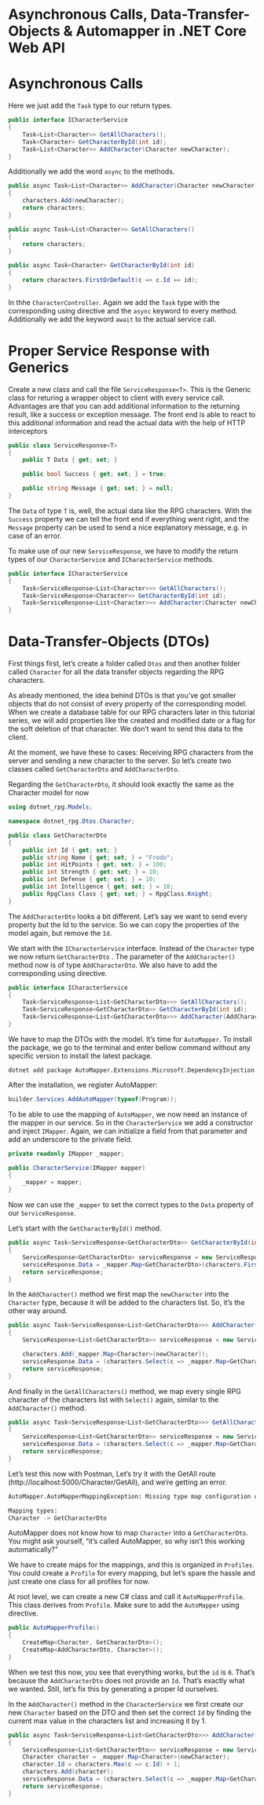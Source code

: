 # Asynchronous Calls, Data-Transfer-Objects & Automapper in .NET Core Web API

# Asynchronous Calls

Here we just add the `Task` type to our return types.
```csharp
public interface ICharacterService
{
    Task<List<Character>> GetAllCharacters();
    Task<Character> GetCharacterById(int id);
    Task<List<Character>> AddCharacter(Character newCharacter);
}
```

Additionally we add the word `async` to the methods.
```csharp
public async Task<List<Character>> AddCharacter(Character newCharacter)
{
    characters.Add(newCharacter);
    return characters;
}

public async Task<List<Character>> GetAllCharacters()
{
    return characters;
}

public async Task<Character> GetCharacterById(int id)
{
    return characters.FirstOrDefault(c => c.Id == id);
}
```

In thhe `CharacterController`. Again we add the `Task` type with the corresponding using directive and the `async` keyword to every method. Additionally we add the keyword `await` to the actual service call.


# Proper Service Response with Generics

Create a new class and call the file `ServiceResponse<T>`. This is the Generic class for returing a wrapper object to client with every service call. Advantages are that you can add additional information to the returning result, like a success or exception message. The front end is able to react to this additional information and read the actual data with the help of HTTP interceptors

```csharp
public class ServiceResponse<T>
{
    public T Data { get; set; }

    public bool Success { get; set; } = true;

    public string Message { get; set; } = null;
}
```

The `Data` of type `T` is, well, the actual data like the RPG characters. With the `Success` property we can tell the front end if everything went right, and the `Message` property can be used to send a nice explanatory message, e.g. in case of an error.

To make use of our new `ServiceResponse`, we have to modify the return types of our `CharacterService` and `ICharacterService` methods.
```csharp
public interface ICharacterService
{
    Task<ServiceResponse<List<Character>>> GetAllCharacters();
    Task<ServiceResponse<Character>> GetCharacterById(int id);
    Task<ServiceResponse<List<Character>>> AddCharacter(Character newCharacter);
}
```

# Data-Transfer-Objects (DTOs)

First things first, let’s create a folder called `Dtos` and then another folder called `Character` for all the data transfer objects regarding the RPG characters.

As already mentioned, the idea behind DTOs is that you’ve got smaller objects that do not consist of every property of the corresponding model. When we create a database table for our RPG characters later in this tutorial series, we will add properties like the created and modified date or a flag for the soft deletion of that character. We don’t want to send this data to the client.

At the moment, we have these to cases: Receiving RPG characters from the server and sending a new character to the server. So let’s create two classes called `GetCharacterDto` and `AddCharacterDto`.

Regarding the `GetCharacterDto`, it should look exactly the same as the Character model for now
```csharp
using dotnet_rpg.Models;

namespace dotnet_rpg.Dtos.Character;

public class GetCharacterDto
{
    public int Id { get; set; }
    public string Name { get; set; } = "Frodo";
    public int HitPoints { get; set; } = 100;
    public int Strength { get; set; } = 10;
    public int Defense { get; set; } = 10;
    public int Intelligence { get; set; } = 10;
    public RpgClass Class { get; set; } = RpgClass.Knight;
}
```

The `AddCharacterDto` looks a bit different. Let’s say we want to send every property but the Id to the service. So we can copy the properties of the model again, but remove the `Id`.

We start with the `ICharacterService` interface. Instead of the `Character` type we now return `GetCharacterDto` . The parameter of the `AddCharacter()` method now is of type `AddCharacterDto`. We also have to add the corresponding using directive.

```csharp
public interface ICharacterService
{
    Task<ServiceResponse<List<GetCharacterDto>>> GetAllCharacters();
    Task<ServiceResponse<GetCharacterDto>> GetCharacterById(int id);
    Task<ServiceResponse<List<GetCharacterDto>>> AddCharacter(AddCharacterDto newCharacter);
}
```

We have to map the DTOs with the model. It’s time for `AutoMapper`. To install the package, we go to the terminal and enter bellow command without any specific version to install the latest package.
```
dotnet add package AutoMapper.Extensions.Microsoft.DependencyInjection
```

After the installation, we register AutoMapper:
```csharp
builder.Services.AddAutoMapper(typeof(Program));
```

To be able to use the mapping of `AutoMapper`, we now need an instance of the mapper in our service. So in the `CharacterService` we add a constructor and inject `IMapper`. Again, we can initialize a field from that parameter and add an underscore to the private field.
```csharp
private readonly IMapper _mapper;

public CharacterService(IMapper mapper)
{
    _mapper = mapper;
}
```

Now we can use the `_mapper` to set the correct types to the `Data` property of our `ServiceResponse`.

Let’s start with the `GetCharacterById()` method. 
```csharp
public async Task<ServiceResponse<GetCharacterDto>> GetCharacterById(int id)
{
    ServiceResponse<GetCharacterDto> serviceResponse = new ServiceResponse<GetCharacterDto>();
    serviceResponse.Data = _mapper.Map<GetCharacterDto>(characters.FirstOrDefault(c => c.Id == id));
    return serviceResponse;
}
```

In the `AddCharacter()` method we first map the `newCharacter` into the `Character` type, because it will be added to the characters list. So, it’s the other way around.
```csharp
public async Task<ServiceResponse<List<GetCharacterDto>>> AddCharacter(AddCharacterDto newCharacter)
{
    ServiceResponse<List<GetCharacterDto>> serviceResponse = new ServiceResponse<List<GetCharacterDto>>();

    characters.Add(_mapper.Map<Character>(newCharacter));
    serviceResponse.Data = (characters.Select(c => _mapper.Map<GetCharacterDto>(c))).ToList();
    return serviceResponse;
}
```

And finally in the `GetAllCharacters()` method, we map every single RPG character of the characters list with `Select()` again, similar to the `AddCharacter()` method.
```csharp
public async Task<ServiceResponse<List<GetCharacterDto>>> GetAllCharacters()
{
    ServiceResponse<List<GetCharacterDto>> serviceResponse = new ServiceResponse<List<GetCharacterDto>>();
    serviceResponse.Data = (characters.Select(c => _mapper.Map<GetCharacterDto>(c))).ToList();
    return serviceResponse;
}
```

Let’s test this now with Postman, Let’s try it with the GetAll route (http://localhost:5000/Character/GetAll), and we’re getting an error.
```bash
AutoMapper.AutoMapperMappingException: Missing type map configuration or unsupported mapping.

Mapping types:
Character -> GetCharacterDto
```

AutoMapper does not know how to map `Character` into a `GetCharacterDto`. You might ask yourself, “it’s called AutoMapper, so why isn’t this working automatically?”

We have to create maps for the mappings, and this is organized in `Profiles`. You could create a `Profile` for every mapping, but let’s spare the hassle and just create one class for all profiles for now.

At root level, we can create a new C# class and call it `AutoMapperProfile`. This class derives from `Profile`. Make sure to add the `AutoMapper` using directive.

```csharp
public AutoMapperProfile()
{
    CreateMap<Character, GetCharacterDto>();            
    CreateMap<AddCharacterDto, Character>();
}
```

When we test this now, you see that everything works, but the `id` is `0`. That’s because the `AddCharacterDto` does not provide an `Id`. That’s exactly what we wanted. Still, let’s fix this by generating a proper Id ourselves.


In the `AddCharacter()` method in the `CharacterService` we first create our new `Character` based on the DTO and then set the correct `Id` by finding the current max value in the characters list and increasing it by 1.
```csharp
public async Task<ServiceResponse<List<GetCharacterDto>>> AddCharacter(AddCharacterDto newCharacter)
{
    ServiceResponse<List<GetCharacterDto>> serviceResponse = new ServiceResponse<List<GetCharacterDto>>();
    Character character = _mapper.Map<Character>(newCharacter);
    character.Id = characters.Max(c => c.Id) + 1;
    characters.Add(character);
    serviceResponse.Data = (characters.Select(c => _mapper.Map<GetCharacterDto>(c))).ToList();
    return serviceResponse;
}
```
